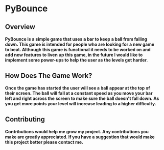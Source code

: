 # PyBounce
## Overview
#### PyBounce is a simple game that uses a bar to keep a ball from falling down. This game is intended for people who are looking for a new game to beat. Although this game is functional it needs to be worked on and add new features to liven up this game, in the future I would like to implement some power-ups to help the user as the levels get harder.

## How Does The Game Work?
#### Once the game has started the user will see a ball appear at the top of their screen. The ball will fall at a constant speed as you move your bar left and right across the screen to make sure the ball doesn't fall down. As you get more points your level will increase leading to a higher difficulty.

## Contributing
#### Contributions would help me grow my project. Any contributions you make are greatly appreciated. If you have a suggestion that would make this project better please contact me.
